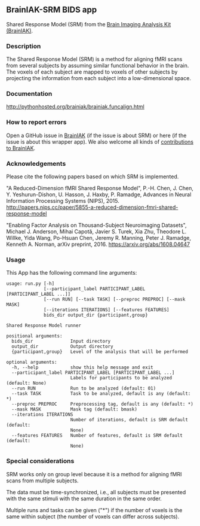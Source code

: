 ## BrainIAK-SRM BIDS app
Shared Response Model (SRM) from the [Brain Imaging Analysis Kit (BrainIAK)](https://github.com/IntelPNI/brainiak).

### Description
The Shared Response Model (SRM) is a method for aligning fMRI scans from several subjects by assuming
similar functional behavior in the brain. The voxels of each subject are mapped to voxels of other subjects
by projecting the information from each subject into a low-dimensional space.

### Documentation
http://pythonhosted.org/brainiak/brainiak.funcalign.html

### How to report errors
Open a GitHub issue in [BrainIAK](https://github.com/IntelPNI/brainiak) (if the issue is about SRM) or here (if the issue is about this wrapper app).
We also welcome all kinds of [contributions to BrainIAK](https://github.com/IntelPNI/brainiak/blob/master/CONTRIBUTING.rst).

### Acknowledgements
Please cite the following papers based on which SRM is implemented.

"A Reduced-Dimension fMRI Shared Response Model", P.-H. Chen, J. Chen, Y. Yeshurun-Dishon, U. Hasson, J. Haxby, P. Ramadge, Advances in Neural Information Processing Systems (NIPS), 2015.
http://papers.nips.cc/paper/5855-a-reduced-dimension-fmri-shared-response-model

"Enabling Factor Analysis on Thousand-Subject Neuroimaging Datasets", Michael J. Anderson, Mihai Capotă, Javier S. Turek, Xia Zhu, Theodore L.  Willke, Yida Wang, Po-Hsuan Chen, Jeremy R. Manning, Peter J. Ramadge, Kenneth A. Norman, arXiv preprint, 2016.
https://arxiv.org/abs/1608.04647

### Usage
This App has the following command line arguments:

    usage: run.py [-h]
                  [--participant_label PARTICIPANT_LABEL [PARTICIPANT_LABEL ...]]
                  [--run RUN] [--task TASK] [--preproc PREPROC] [--mask MASK]
                  [--iterations ITERATIONS] [--features FEATURES]
                  bids_dir output_dir {participant,group}
    
    Shared Response Model runner
    
    positional arguments:
      bids_dir              Input directory
      output_dir            Output directory
      {participant,group}   Level of the analysis that will be performed
    
    optional arguments:
      -h, --help            show this help message and exit
      --participant_label PARTICIPANT_LABEL [PARTICIPANT_LABEL ...]
                            Labels for participants to be analyzed (default: None)
      --run RUN             Run to be analyzed (default: 01)
      --task TASK           Task to be analyzed, default is any (default: *)
      --preproc PREPROC     Preprocessing tag, default is any (default: *)
      --mask MASK           Mask tag (default: bmask)
      --iterations ITERATIONS
                            Number of iterations, default is SRM default (default:
                            None)
      --features FEATURES   Number of features, default is SRM default (default:
                            None)


### Special considerations
SRM works only on group level because it is a method for aligning fMRI scans from multiple subjects.

The data must be time-synchronized, i.e., all subjects must be presented with the same stimuli with the same duration in the same order.

Multiple runs and tasks can be given ("\*") if the number of voxels is the same within subject (the number of voxels can differ across subjects).
